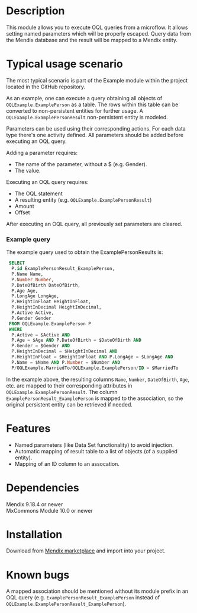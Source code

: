 # Description
This module allows you to execute OQL queries from a microflow. It allows setting named parameters which will be properly escaped. Query data from the Mendix database and the result will be mapped to a Mendix entity.

# Typical usage scenario
The most typical scenario is part of the Example module within the project located in the GitHub repository.

As an example, one can execute a query obtaining all objects of `OQLExample.ExamplePerson` as a table. The rows within this table can be converted to non-persistent entities for further usage. A `OQLExample.ExamplePersonResult` non-persistent entity is modeled.

Parameters can be used using their corresponding actions. For each data type there's one activity defined. All parameters should be added before executing an OQL query.

Adding a parameter requires:
* The name of the parameter, without a $ (e.g. Gender).
* The value. 

Executing an OQL query requires:
* The OQL statement
* A resulting entity (e.g. `OQLExample.ExamplePersonResult`)
* Amount
* Offset
 

After executing an OQL query, all previously set parameters are cleared.

### Example query

The example query used to obtain the ExamplePersonResults is:

```sql
 SELECT 
  P.id ExamplePersonResult_ExamplePerson,
  P.Name Name,
  P.Number Number, 
  P.DateOfBirth DateOfBirth,
  P.Age Age,
  P.LongAge LongAge,
  P.HeightInFloat HeightInFloat,
  P.HeightInDecimal HeightInDecimal,
  P.Active Active,
  P.Gender Gender
 FROM OQLExample.ExamplePerson P
 WHERE 
  P.Active = $Active AND
  P.Age = $Age AND P.DateOfBirth = $DateOfBirth AND
  P.Gender = $Gender AND
  P.HeightInDecimal = $HeightInDecimal AND
  P.HeightInFloat = $HeightInFloat AND P.LongAge = $LongAge AND
  P.Name = $Name AND P.Number = $Number AND
  P/OQLExample.MarriedTo/OQLExample.ExamplePerson/ID = $MarriedTo
 ```

In the example above, the resulting columns `Name`, `Number`, `DateOfBirth`, `Age`, etc. are mapped to their corresponding attributes in `OQLExample.ExamplePersonResult`. The column `ExamplePersonResult_ExamplePerson` is mapped to the association, so the original persistent entity can be retrieved if needed.


# Features

* Named parameters (like Data Set functionality) to avoid injection.
* Automatic mapping of result table to a list of objects (of a supplied entity).
* Mapping of an ID column to an assocation.

# Dependencies
Mendix 9.18.4 or newer   
MxCommons Module 10.0 or newer

# Installation
Download from [Mendix marketplace](https://marketplace.mendix.com/link/component/66876) and import into your project.

# Known bugs
A mapped association should be mentioned without its module prefix in an OQL query (e.g. `ExamplePersonResult_ExamplePerson` instead of `OQLExample.ExamplePersonResult_ExamplePerson`).